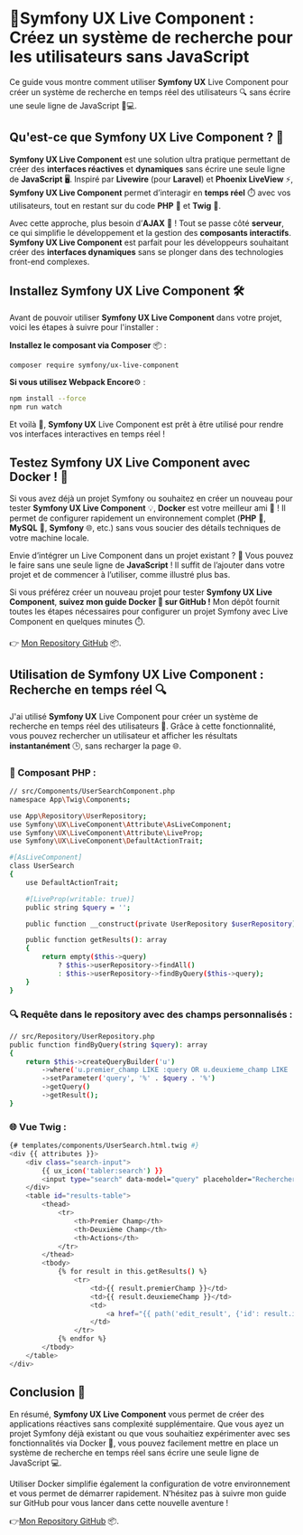 # 🚀Symfony UX Live Component : Créez un système de recherche pour les utilisateurs sans JavaScript

Ce guide vous montre comment utiliser **Symfony UX** Live Component pour créer un système de recherche en temps réel des utilisateurs 🔍 sans écrire une seule ligne de JavaScript 🚫💻.

## Qu'est-ce que Symfony UX Live Component ? 🧩

**Symfony UX Live Component** est une solution ultra pratique permettant de créer des **interfaces réactives** et **dynamiques** sans écrire une seule ligne de **JavaScript** 🖥️. Inspiré par **Livewire** (pour **Laravel**) et **Phoenix LiveView** ⚡, **Symfony UX Live Component** permet d’interagir en **temps réel** ⏱️ avec vos utilisateurs, tout en restant sur du code **PHP** 🐘 et **Twig** 🧶.

Avec cette approche, plus besoin d’**AJAX** 🚀 ! Tout se passe côté **serveur**, ce qui simplifie le développement et la gestion des **composants interactifs**. **Symfony UX Live Component** est parfait pour les développeurs souhaitant créer des **interfaces dynamiques** sans se plonger dans des technologies front-end complexes.


## Installez Symfony UX Live Component 🛠️

Avant de pouvoir utiliser **Symfony UX Live Component** dans votre projet, voici les étapes à suivre pour l'installer :

**Installez le composant via Composer** 📦 :

```bash
composer require symfony/ux-live-component
```
**Si vous utilisez Webpack Encore**⚙️ :

```bash
npm install --force
npm run watch
```
Et voilà 🎉, **Symfony UX** Live Component est prêt à être utilisé pour rendre vos interfaces interactives en temps réel !

## Testez Symfony UX Live Component avec Docker ! 🐳
Si vous avez déjà un projet Symfony ou souhaitez en créer un nouveau pour tester **Symfony UX Live Component** 💡, **Docker** est votre meilleur ami 🤝 !
Il permet de configurer rapidement un environnement complet (**PHP** 🐘, **MySQL** 🐬, **Symfony** 🌐, etc.) sans vous soucier des détails techniques de votre machine locale.

Envie d’intégrer un Live Component dans un projet existant ? 
🎯 Vous pouvez le faire sans une seule ligne de **JavaScript** ! 
Il suffit de l’ajouter dans votre projet et de commencer à l’utiliser, comme illustré plus bas.

Si vous préférez créer un nouveau projet pour tester **Symfony UX Live Component**, **suivez mon guide Docker 🐳 sur GitHub !**
Mon dépôt fournit toutes les étapes nécessaires pour configurer un projet Symfony avec Live Component en quelques minutes ⏱️.

👉 [Mon Repository GitHub](https://github.com/abdelhakmireda/Environnement-D-veloppement-Docker-Symfony) 📦.

## Utilisation de Symfony UX Live Component : Recherche en temps réel 🔍

J'ai utilisé **Symfony UX** Live Component pour créer un système de recherche en temps réel des utilisateurs 👥. 
Grâce à cette fonctionnalité, vous pouvez rechercher un utilisateur et afficher les résultats **instantanément** 🕒, sans recharger la page 🌐.

### 📜 Composant PHP :

```bash
// src/Components/UserSearchComponent.php
namespace App\Twig\Components;

use App\Repository\UserRepository;
use Symfony\UX\LiveComponent\Attribute\AsLiveComponent;
use Symfony\UX\LiveComponent\Attribute\LiveProp;
use Symfony\UX\LiveComponent\DefaultActionTrait;

#[AsLiveComponent]
class UserSearch
{
    use DefaultActionTrait;

    #[LiveProp(writable: true)]
    public string $query = '';

    public function __construct(private UserRepository $userRepository) {}

    public function getResults(): array
    {
        return empty($this->query) 
            ? $this->userRepository->findAll()
            : $this->userRepository->findByQuery($this->query);
    }
}
```

### 🔍 Requête dans le repository avec des champs personnalisés :

```bash
// src/Repository/UserRepository.php
public function findByQuery(string $query): array
{
    return $this->createQueryBuilder('u')
        ->where('u.premier_champ LIKE :query OR u.deuxieme_champ LIKE :query')
        ->setParameter('query', '%' . $query . '%')
        ->getQuery()
        ->getResult();
}
```

### 🌐 Vue Twig :

```bash
{# templates/components/UserSearch.html.twig #}
<div {{ attributes }}>
    <div class="search-input">
        {{ ux_icon('tabler:search') }}
        <input type="search" data-model="query" placeholder="Rechercher...">
    </div>
    <table id="results-table">
        <thead>
            <tr>
                <th>Premier Champ</th>
                <th>Deuxième Champ</th>
                <th>Actions</th>
            </tr>
        </thead>
        <tbody>
            {% for result in this.getResults() %}
                <tr>
                    <td>{{ result.premierChamp }}</td>
                    <td>{{ result.deuxiemeChamp }}</td>
                    <td>
                        <a href="{{ path('edit_result', {'id': result.id}) }}">Modifier</a>
                    </td>
                </tr>
            {% endfor %}
        </tbody>
    </table>
</div>
```

## Conclusion 🎯

En résumé, **Symfony UX Live Component** vous permet de créer des applications réactives sans complexité supplémentaire. 
Que vous ayez un projet Symfony déjà existant ou que vous souhaitiez expérimenter avec ses fonctionnalités via Docker 🐳, vous pouvez facilement mettre en place un système de recherche en temps réel sans écrire une seule ligne de JavaScript 💻.

Utiliser Docker simplifie également la configuration de votre environnement et vous permet de démarrer rapidement. 
N’hésitez pas à suivre mon guide sur GitHub pour vous lancer dans cette nouvelle aventure !

👉[Mon Repository GitHub](https://github.com/abdelhakmireda/Environnement-D-veloppement-Docker-Symfony) 📦.

